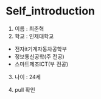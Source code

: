 # Self_introduction


1. 이름 : 최준혁
2. 학교 : 인제대학교
- 전자it기계자동차공학부
- 정보통신공학(주 전공)
- 스마트제조ICT(부 전공)
3. 나이 : 24세

4. pull 확인
